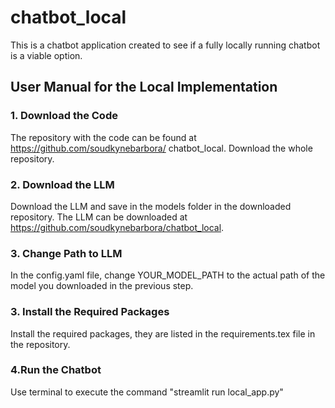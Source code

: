 # chatbot_local
This is a chatbot application created to see if a fully locally running chatbot is a viable option. 

## User Manual for the Local Implementation
### 1. Download the Code
The repository with the code can be found at https://github.com/soudkynebarbora/
chatbot_local. Download the whole repository.
### 2. Download the LLM
Download the LLM and save in the models folder in the downloaded repository. The LLM
can be downloaded at https://github.com/soudkynebarbora/chatbot_local.
### 3. Change Path to LLM
In the config.yaml file, change YOUR_MODEL_PATH to the actual path of the model
you downloaded in the previous step.
### 3. Install the Required Packages
Install the required packages, they are listed in the requirements.tex file in the repository.
### 4.Run the Chatbot
Use terminal to execute the command "streamlit run local_app.py"
